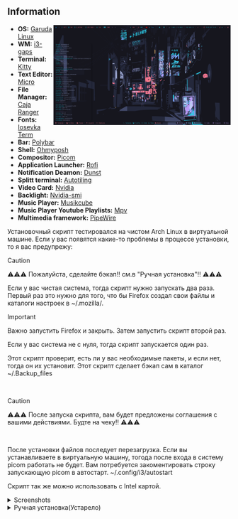 ## Information

<img src="https://github.com/igorjoxa1118/Tokio_night/blob/main/screenshots/Screen.png?raw=true" alt="Rice Showcase" align="right" width="400px">

- **OS:** [Garuda Linux](https://garudalinux.org/)
- **WM:** [i3-gaps](https://github.com/Airblader/i3)
- **Terminal:** [Kitty](https://sw.kovidgoyal.net/kitty/)
- **Text Editor:** [Micro](https://micro-editor.github.io/)
- **File Manager:** [Caja](https://github.com/mate-desktop/caja) [Ranger](https://github.com/ranger/ranger)
- **Fonts:** [Iosevka Term](https://github.com/be5invis/Iosevka)
- **Bar:** [Polybar](https://github.com/polybar/polybar)
- **Shell:** [Ohmyposh](https://ohmyposh.dev/docs/installation/linux)
- **Compositor:** [Picom](https://github.com/yshui/picom)
- **Application Launcher:** [Rofi](https://github.com/davatorium/rofi)
- **Notification Deamon:** [Dunst](https://github.com/dunst-project/dunst)
- **Splitt terminal:** [Autotiling](https://github.com/nwg-piotr/autotiling)
- **Video Card:** [Nvidia](https://developer.nvidia.com/nvidia-system-management-interface)
- **Backlight:** [Nvidia-smi](https://developer.nvidia.com/nvidia-system-management-interface)
- **Music Player:** [Musikcube](https://github.com/clangen/musikcube)
- **Music Player Youtube Playlists:** [Mpv](https://mpv.io/)
- **Multimedia framework:** [PipeWire](https://pipewire.org/)


Установочный скрипт тестировался на чистом Arch Linux в виртуальной машине. 
Если у вас появятся какие-то проблемы в процессе установки, то я вас предупрежу:
> [!CAUTION]
> ⚠️⚠️⚠️ Пожалуйста, сделайте бэкап!!
> см.в "Ручная установка"!! ⚠️⚠️⚠️  

Если у вас чистая система, тогда скрипт нужно запускать два раза. 
Первый раз это нужно для того, что бы Firefox создал свои файлы и каталоги настроек в ~/.mozilla/. 

> [!IMPORTANT]
> Важно запустить Firefox и закрыть.
> Затем запустить скрипт второй раз.

Если у вас система не с нуля, тогда скрипт запускается один раз.

Этот скрипт проверит, есть ли у вас необходимые пакеты, и если нет, тогда он их установит. 
Этот скрипт сделает бэкап сам в каталог ~/.Backup_files

<br>

> [!CAUTION]
> ⚠️⚠️⚠️ После запуска скрипта, вам будет предложены соглашения с вашими действиями.
> Будте на чеку!! ⚠️⚠️⚠️

<br>

После установки файлов последует перезагрузка. Если вы устанавливаете в виртуальную машину, тогода после входа в систему picom работать не будет.
Вам потребуется закоментировать строку запускающую picom в автостарт. ~/.config/i3/autostart

Скрипт так же можно использовать с Intel картой.

<details>
  <summary>Screenshots</summary>

![](./screenshots/Screen.png)
![](./screenshots/Terminal.png)
![](./screenshots/AppMenu.png)
![](./screenshots/FastMenu.png)
![](./screenshots/PowerMenu.png)
![](./screenshots/Thunar.png)
![](./screenshots/Blender.png)
![](./screenshots/Telegram.png)
![](./screenshots/Firefox.png)

</details>

<details>
  <summary>Ручная установка(Устарело)</summary>
Нужные пакеты! Если у вас имеется что-то из списка, то устанавливайте те, которых у вас нету.

Пакеты из дефолтных реп

```python
sudo pacman -S dialog yad cmus rsync mpv jq socat stalonetray kitty lsd ranger micro blueman thunar polybar rofi dunst nitrogen picom yt-dlp fzf mcfly neofetch zsh zsh-syntax-highlighting zsh-history-substring-search starship
```

Гит-пакеты

```python
yay -S zscroll-git
yay -S ytdlp-gui
yay -S oh-my-zsh-git
yay -S oh-my-posh-bin
yay -S autotiling
yay -S musikcube
yay -S pamac-aur
yay -S kazam
```

$${\color{red}!! ВАЖНО !!}$$ 
Установочный скрипт пока еще находится в разработке, поэтому обязательсно сделать backup своих конфигураций.

```python
mkdir ~/backup
rsync -aAEHSXxrv --exclude=".cache/mozilla/*" ~/.[^.]* ~/.Backup_files
```

$${\color{lightgreen}Необходимые \space условия \space путей, \space для \space корректной \space работы.}$$

 
1. Содержимое папки user нужно закинуть в домашний каталог "~/" 

> Каталоги polybar и rofi должны быть тут ~/.config/i3

2. Сделать записи в свой текущий i3/config. 

>В случае земены содепжимого, эти записи делать не нужно.

<details>
  <summary>Открой</summary>

```python
exec_always --no-startup-id "$HOME/.config/i3/polybar/Tokio_night/launch.sh"
```

```python
exec --no-startup-id "picom -b --config ~/.config/i3/picom.conf"
```

```python
exec_always --no-startup-id autotiling
```

</details>

3. Изменить мой .zshrc
```python
# Custom exports
export MICRO_CONFIG_HOME=/home/vir0id/.config/micro
```
на

```python
# Custom exports
export MICRO_CONFIG_HOME=/home/ВАШ-ЮЗЕР/.config/micro
```

4. Установить обоину из .wallpapers туда, куда вам нужно

4.1. Если у вас был bash и вы хотели бы его поменять на кастомный zsh, тогда в терминале нужно ввести команды. Для смены шелла

```python
sudo chsh -s /usr/bin/zsh
``` 

5. Перезапустить i3

$${\color{red}!! ВАЖНО !!}$$
В любом случае, все модули polybar, которые присутствуют у меня, дожны быть настроены в соответствии с вашими желаниями и вашей машиной.

$${\color{lightgreen}Что \space еще \space ?}$$

1. Еще есть тема оформления для blender. Папка соответствующая.
```python
~/.config/blender/Ваша версия/config/colorshemas/
```

2. Ссылка на тему [Telegram](https://t.me/addtheme/pIK0pC3eIoopeaG7)

3. Цветовая тема для плеера cmus.

> Открыть плеер, нажать ":" и вставить это:

```python
colorscheme Tokio_night
```

4. Ссылка на тему [Firefox](https://addons.mozilla.org/en-US/firefox/addon/tokio_night/?utm_source=addons.mozilla.org&utm_medium=referral&utm_content=search)

5. Плеер mpv умеет искать треки и загружать музыкальный плейлист из Youtube. Иконка присутствует на polybar

$${\color{lightgreen}Управление \space окнами \space в \space случае \space замены \space config.}$$

<details>

|        Keybind         |                 Function                 |
| ---------------------- | ---------------------------------------- |
| `Mod + Q`              | Закрыть окно                             |
| `Mod + D`              | Открыть appmenu                          |
| `Mod + [1-9]`          | Переключить рабочее простронство [1-9]   |
| `Mod + Shift + [1-9]`  | Передвинуть окно на пространство [1-9]   |
| `Mod + H`              | Разделение окон по вертикали             |
| `Mod + V`              | Разделение окон по горизонтали           |
| `Mod + Shift + R`      | Перезапустить i3                         |
| `Mod + Enter`          | Открыть терминал                         |
| `Alt + Enter`          | Открыть терминал в режиме ranger         |
| `Mod + C`              | Сделать окно плавающим и обратно         |
| `Mod + T`              | Разделить закладки в строку              |
| `Mod + Y`              | Разделить закладки в столбик             |
| `Mod + U`              | Разделить закладки                       |
| `Print`                | Скриншот экрана                          |

> Подробнее смотреть в ~/.config/i3/keybinds